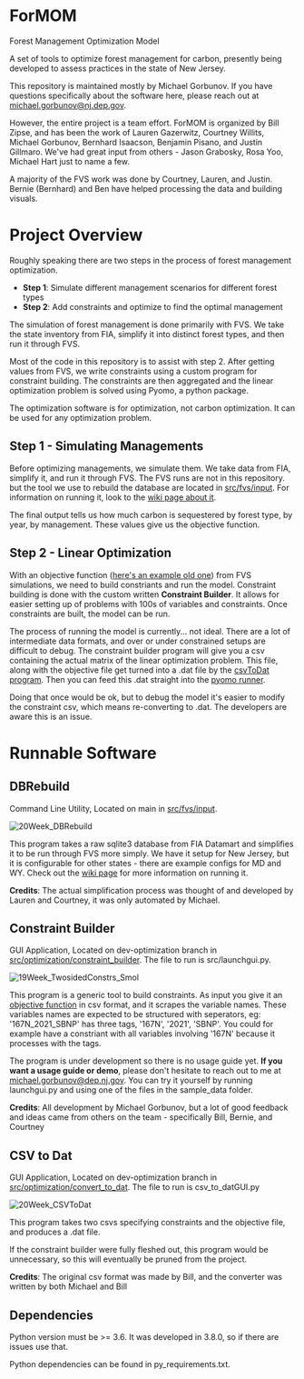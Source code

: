 # ForMOM
Forest Management Optimization Model

A set of tools to optimize forest management for carbon, presently 
being developed to assess practices in the state of New Jersey. 

This repository is maintained mostly by Michael Gorbunov. If you have questions specifically about the software
here, please reach out at [michael.gorbunov@nj.dep.gov](michael.gorbunov@nj.dep.gov).

However, the entire project is a team effort. ForMOM is organized by Bill Zipse, and has been 
the work of
Lauren Gazerwitz, Courtney Willits, Michael Gorbunov, Bernhard Isaacson, Benjamin Pisano, and Justin Gillmaro.
We've had great input from others - Jason Grabosky, Rosa Yoo, Michael Hart just to name a few.

A majority of the FVS work was done by Courtney, Lauren, and Justin. Bernie (Bernhard) and Ben have helped processing
the data and building visuals.


# Project Overview

Roughly speaking there are two steps in the process of forest management optimization.
 
 - **Step 1**: Simulate different management scenarios for different forest types
 - **Step 2**: Add constraints and optimize to find the optimal management

The simulation of forest management is done primarily with FVS. We take the state inventory 
from FIA, simplify it into distinct forest types, and then run it through FVS.

Most of the code in this repository is to assist with step 2. After getting values from FVS,
we write constraints using a custom program for constraint building. The constraints
are then aggregated and the linear optimization problem is solved using Pyomo, a python package.

The optimization software is for optimization, not carbon optimization. It can be used for any
optimization problem.


## Step 1 - Simulating Managements

Before optimizing managements, we simulate them. We take data from FIA, simplify it, and run it through FVS.
The FVS runs are not in this repository. but the tool we use to rebuild the database are located in
[src/fvs/input](https://github.com/New-Jersey-Forest-Service/ForMOM/tree/main/src/fvs/input). For information
on running it, look to the [wiki page about it](https://github.com/New-Jersey-Forest-Service/ForMOM/wiki/FVS#inputs).

The final output tells us how much carbon is sequestered by forest type, by year, by management. These values give
us the objective function.



## Step 2 - Linear Optimization

With an objective function ([here's an example old one](https://github.com/New-Jersey-Forest-Service/ForMOM/blob/dev-optimization/src/optimization/constraint_builder/sample_data/minimodel_obj.csv)) 
from FVS simulations, we need to build constriants and run the model. Constraint building is done with the custom written **Constraint Builder**.
It allows for easier setting up of problems with 100s of variables and constraints. Once constraints are built, the model can be run.

The process of running the model is currently... not ideal. There are a lot of intermediate data formats, and over or under constrained
setups are difficult to debug. The constraint builder program will give you a csv containing the actual matrix of the linear optimization
problem. This file, along with the objective file get turned into a .dat file by the [csvToDat program](https://github.com/New-Jersey-Forest-Service/ForMOM/tree/dev-optimization/src/optimization/convert_to_dat). Then you can feed this .dat straight into the [pyomo runner](https://github.com/New-Jersey-Forest-Service/ForMOM/blob/dev-optimization/src/optimization/pyomo/PyomoOptimizer.py).

Doing that once would be ok, but to debug the model it's easier to modify the constraint csv, which means re-converting to .dat. The developers
are aware this is an issue.


# Runnable Software



## DBRebuild
Command Line Utility, Located on main in [src/fvs/input](https://github.com/New-Jersey-Forest-Service/ForMOM/tree/main/src/fvs/input).

![20Week_DBRebuild](https://user-images.githubusercontent.com/49537988/178081051-e70ae0e2-faeb-45b7-9502-6a4190c1dbf1.png)

This program takes a raw sqlite3 database from FIA Datamart and simplifies it to be run through FVS more
simply. We have it setup for New Jersey, but it is configurable for other states - there are example configs for MD and WY.
Check out the [wiki page](https://github.com/New-Jersey-Forest-Service/ForMOM/wiki/FVS#inputs) for more information on running it.

**Credits**: The actual simplification process was thought of and developed by Lauren and Courtney, it was only automated by Michael.



## Constraint Builder
GUI Application, Located on dev-optimization branch in [src/optimization/constraint_builder](https://github.com/New-Jersey-Forest-Service/ForMOM/tree/dev-optimization/src/optimization/constraint_builder). The file to run is src/launchgui.py.

![19Week_TwosidedConstrs_Smol](https://user-images.githubusercontent.com/49537988/178080432-701964e5-15b7-4950-bfb8-081804732d44.png)

This program is a generic tool to build constraints. As input you give it an [objective function](https://github.com/New-Jersey-Forest-Service/ForMOM/blob/dev-optimization/src/optimization/constraint_builder/sample_data/minimodel_obj.csv) 
in csv format, and it scrapes the variable names. These variables names are expected to be structured with seperators, eg: '167N_2021_SBNP' has three
tags, '167N', '2021', 'SBNP'. You could for example have a constriant with all variables involving '167N' because it processes with the tags.

The program is under development so there is no usage guide yet. 
**If you want a usage guide or demo**, please don't hesitate to reach out to me at 
[michael.gorbunov@dep.nj.gov](mailto:michael.gorbunov@dep.nj.gov).
You can try it yourself by running launchgui.py and using one of the files in the sample_data folder.

**Credits**: All development by Michael Gorbunov, but a lot of good 
feedback and ideas came from others on the team - specifically Bill, Bernie, and Courtney



## CSV to Dat
GUI Application, Located on dev-optimization branch in [src/optimization/convert_to_dat](https://github.com/New-Jersey-Forest-Service/ForMOM/tree/dev-optimization/src/optimization/convert_to_dat). The file to run is csv_to_datGUI.py

![20Week_CSVToDat](https://user-images.githubusercontent.com/49537988/178082801-357ac544-3d1a-42dd-bb92-abad91ca7347.png)

This program takes two csvs specifying constraints and the objective file, and produces a .dat file.

If the constraint builder were fully fleshed out, this program would be unnecessary, so this will eventually be pruned from the project.

**Credits**: The original csv format was made by Bill, and the converter was written by both Michael and Bill


## Dependencies

Python version must be >= 3.6.
It was developed in 3.8.0, so if there are issues
use that.

Python dependencies can be found in py_requirements.txt.




